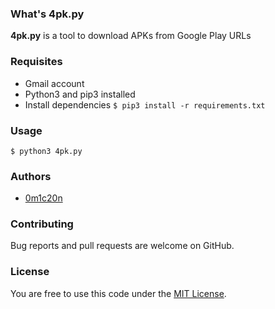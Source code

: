 ### What's 4pk.py
**4pk.py** is a tool to download APKs from Google Play URLs

### Requisites
- Gmail account
- Python3 and pip3 installed
- Install dependencies
`$ pip3 install -r requirements.txt`

### Usage
`$ python3 4pk.py`

### Authors
- [0m1c20n](https://github.com/0m1c20n)

### Contributing
Bug reports and pull requests are welcome on GitHub.

### License
You are free to use this code under the [MIT License](./LICENSE).